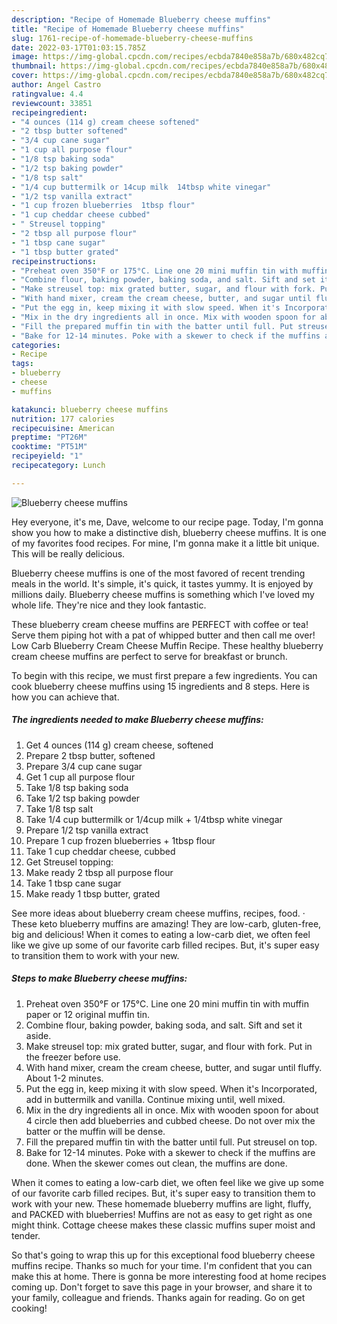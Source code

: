 ```yaml
---
description: "Recipe of Homemade Blueberry cheese muffins"
title: "Recipe of Homemade Blueberry cheese muffins"
slug: 1761-recipe-of-homemade-blueberry-cheese-muffins
date: 2022-03-17T01:03:15.785Z
image: https://img-global.cpcdn.com/recipes/ecbda7840e858a7b/680x482cq70/blueberry-cheese-muffins-recipe-main-photo.jpg
thumbnail: https://img-global.cpcdn.com/recipes/ecbda7840e858a7b/680x482cq70/blueberry-cheese-muffins-recipe-main-photo.jpg
cover: https://img-global.cpcdn.com/recipes/ecbda7840e858a7b/680x482cq70/blueberry-cheese-muffins-recipe-main-photo.jpg
author: Angel Castro
ratingvalue: 4.4
reviewcount: 33851
recipeingredient:
- "4 ounces (114 g) cream cheese softened"
- "2 tbsp butter softened"
- "3/4 cup cane sugar"
- "1 cup all purpose flour"
- "1/8 tsp baking soda"
- "1/2 tsp baking powder"
- "1/8 tsp salt"
- "1/4 cup buttermilk or 14cup milk  14tbsp white vinegar"
- "1/2 tsp vanilla extract"
- "1 cup frozen blueberries  1tbsp flour"
- "1 cup cheddar cheese cubbed"
- " Streusel topping"
- "2 tbsp all purpose flour"
- "1 tbsp cane sugar"
- "1 tbsp butter grated"
recipeinstructions:
- "Preheat oven 350°F or 175°C. Line one 20 mini muffin tin with muffin paper or 12 original muffin tin."
- "Combine flour, baking powder, baking soda, and salt. Sift and set it aside."
- "Make streusel top: mix grated butter, sugar, and flour with fork. Put in the freezer before use."
- "With hand mixer, cream the cream cheese, butter, and sugar until fluffy. About 1-2 minutes."
- "Put the egg in, keep mixing it with slow speed. When it's Incorporated, add in buttermilk and vanilla. Continue mixing until, well mixed."
- "Mix in the dry ingredients all in once. Mix with wooden spoon for about 4 circle then add blueberries and cubbed cheese. Do not over mix the batter or the muffin will be dense."
- "Fill the prepared muffin tin with the batter until full. Put streusel on top."
- "Bake for 12-14 minutes. Poke with a skewer to check if the muffins are done. When the skewer comes out clean, the muffins are done."
categories:
- Recipe
tags:
- blueberry
- cheese
- muffins

katakunci: blueberry cheese muffins 
nutrition: 177 calories
recipecuisine: American
preptime: "PT26M"
cooktime: "PT51M"
recipeyield: "1"
recipecategory: Lunch

---
```



![Blueberry cheese muffins](https://img-global.cpcdn.com/recipes/ecbda7840e858a7b/680x482cq70/blueberry-cheese-muffins-recipe-main-photo.jpg)

Hey everyone, it's me, Dave, welcome to our recipe page. Today, I'm gonna show you how to make a distinctive dish, blueberry cheese muffins. It is one of my favorites food recipes. For mine, I'm gonna make it a little bit unique. This will be really delicious.

Blueberry cheese muffins is one of the most favored of recent trending meals in the world. It's simple, it's quick, it tastes yummy. It is enjoyed by millions daily. Blueberry cheese muffins is something which I've loved my whole life. They're nice and they look fantastic.

These blueberry cream cheese muffins are PERFECT with coffee or tea! Serve them piping hot with a pat of whipped butter and then call me over! Low Carb Blueberry Cream Cheese Muffin Recipe. These healthy blueberry cream cheese muffins are perfect to serve for breakfast or brunch.


To begin with this recipe, we must first prepare a few ingredients. You can cook blueberry cheese muffins using 15 ingredients and 8 steps. Here is how you can achieve that.

<!--inarticleads1-->

##### The ingredients needed to make Blueberry cheese muffins:

1. Get 4 ounces (114 g) cream cheese, softened
1. Prepare 2 tbsp butter, softened
1. Prepare 3/4 cup cane sugar
1. Get 1 cup all purpose flour
1. Take 1/8 tsp baking soda
1. Take 1/2 tsp baking powder
1. Take 1/8 tsp salt
1. Take 1/4 cup buttermilk or 1/4cup milk + 1/4tbsp white vinegar
1. Prepare 1/2 tsp vanilla extract
1. Prepare 1 cup frozen blueberries + 1tbsp flour
1. Take 1 cup cheddar cheese, cubbed
1. Get  Streusel topping:
1. Make ready 2 tbsp all purpose flour
1. Take 1 tbsp cane sugar
1. Make ready 1 tbsp butter, grated


See more ideas about blueberry cream cheese muffins, recipes, food. · These keto blueberry muffins are amazing! They are low-carb, gluten-free, big and delicious! When it comes to eating a low-carb diet, we often feel like we give up some of our favorite carb filled recipes. But, it's super easy to transition them to work with your new. 

<!--inarticleads2-->

##### Steps to make Blueberry cheese muffins:

1. Preheat oven 350°F or 175°C. Line one 20 mini muffin tin with muffin paper or 12 original muffin tin.
1. Combine flour, baking powder, baking soda, and salt. Sift and set it aside.
1. Make streusel top: mix grated butter, sugar, and flour with fork. Put in the freezer before use.
1. With hand mixer, cream the cream cheese, butter, and sugar until fluffy. About 1-2 minutes.
1. Put the egg in, keep mixing it with slow speed. When it's Incorporated, add in buttermilk and vanilla. Continue mixing until, well mixed.
1. Mix in the dry ingredients all in once. Mix with wooden spoon for about 4 circle then add blueberries and cubbed cheese. Do not over mix the batter or the muffin will be dense.
1. Fill the prepared muffin tin with the batter until full. Put streusel on top.
1. Bake for 12-14 minutes. Poke with a skewer to check if the muffins are done. When the skewer comes out clean, the muffins are done.


When it comes to eating a low-carb diet, we often feel like we give up some of our favorite carb filled recipes. But, it's super easy to transition them to work with your new. These homemade blueberry muffins are light, fluffy, and PACKED with blueberries! Muffins are not as easy to get right as one might think. Cottage cheese makes these classic muffins super moist and tender. 

So that's going to wrap this up for this exceptional food blueberry cheese muffins recipe. Thanks so much for your time. I'm confident that you can make this at home. There is gonna be more interesting food at home recipes coming up. Don't forget to save this page in your browser, and share it to your family, colleague and friends. Thanks again for reading. Go on get cooking!
